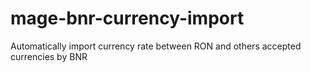 mage-bnr-currency-import
========================

Automatically import currency rate between RON and others accepted currencies by BNR
